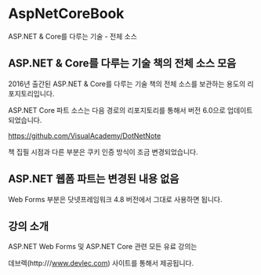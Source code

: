 # AspNetCoreBook

ASP.NET &amp; Core를 다루는 기술 - 전체 소스

## ASP.NET &amp; Core를 다루는 기술 책의 전체 소스 모음

2016년 출간된 ASP.NET &amp; Core를 다루는 기술 책의 전체 소스를 보관하는 용도의 리포지토리입니다.

ASP.NET Core 파트 소스는 다음 경로의 리포지토리를 통해서 버전 6.0으로 업데이트되었습니다.

https://github.com/VisualAcademy/DotNetNote

책 집필 시점과 다른 부분은 쿠키 인증 방식이 조금 변경되었습니다.

## ASP.NET 웹폼 파트는 변경된 내용 없음

Web Forms 부분은 닷넷프레임워크 4.8 버전에서 그대로 사용하면 됩니다.


## 강의 소개

ASP.NET Web Forms 및 ASP.NET Core 관련 모든 유료 강의는

데브렉(http:///www.devlec.com) 사이트를 통해서 제공됩니다.
